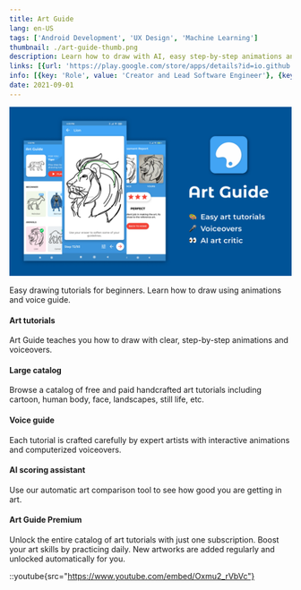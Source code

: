 ```yaml
---
title: Art Guide
lang: en-US
tags: ['Android Development', 'UX Design', 'Machine Learning']
thumbnail: ./art-guide-thumb.png
description: Learn how to draw with AI, easy step-by-step animations and voiceovers.
links: [{url: 'https://play.google.com/store/apps/details?id=io.github.alamkanak.artguide', text: 'Get it on Google Play', icon: 'mdi:google-play'}, {url: 'https://art-guide.github.io/art-guide-app-page/', text: 'Visit Homepage', icon: 'material-symbols:home-outline'}]
info: [{key: 'Role', value: 'Creator and Lead Software Engineer'}, {key: 'Employment', value: 'Self employed'}, {key: 'Skills involved', value: ['Android SDK', 'Custom View Development', 'Computer Vision', 'API Development', 'Performance Analysis', 'UX Design', 'Calculus', 'Geometry']}, {key: 'Tech used', value: ['Kotlin', 'Dagger', 'Coroutines', 'Android Architecture Components', 'Android SDK']}]
date: 2021-09-01
---
```

![Art Guide](/art-guide.png)

Easy drawing tutorials for beginners. Learn how to draw using animations and voice guide.

#### Art tutorials
Art Guide teaches you how to draw with clear, step-by-step animations and voiceovers.

#### Large catalog
Browse a catalog of free and paid handcrafted art tutorials including cartoon, human body, face, landscapes, still life, etc.

#### Voice guide
Each tutorial is crafted carefully by expert artists with interactive animations and computerized voiceovers.

#### AI scoring assistant
Use our automatic art comparison tool to see how good you are getting in art.

#### Art Guide Premium
Unlock the entire catalog of art tutorials with just one subscription. Boost your art skills by practicing daily. New artworks are added regularly and unlocked automatically for you.

::youtube{src="https://www.youtube.com/embed/Oxmu2_rVbVc"}